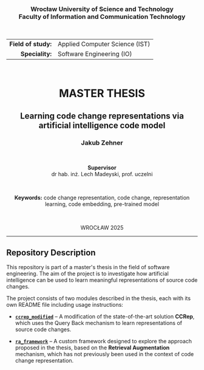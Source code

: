 <div align="center">

<h3>Wrocław University of Science and Technology<br>
Faculty of Information and Communication Technology</h3>

<br>

<table>
  <tr>
    <td align="right"><strong>Field of study:</strong></td>
    <td align="left">Applied Computer Science (IST)</td>
  </tr>
  <tr>
    <td align="right"><strong>Speciality:</strong></td>
    <td align="left">Software Engineering (IO)</td>
  </tr>
</table>

<br>

<h1>MASTER THESIS</h1>

<h2>Learning code change representations via<br> artificial intelligence code model</h2>

<h3>Jakub Zehner</h3>

<br>

<p><strong>Supervisor</strong><br>
dr hab. inż. Lech Madeyski, prof. uczelni</p>

<br>

<p><strong>Keywords:</strong> code change representation, code change, representation learning, code embedding, pre-trained model</p>

<br>

<p>WROCŁAW 2025</p>

</div>

---

## Repository Description

This repository is part of a master's thesis in the field of software engineering. The aim of the project is to investigate how artificial intelligence can be used to learn meaningful representations of source code changes.

The project consists of two modules described in the thesis, each with its own README file including usage instructions:

- [**`ccrep_modified`**](./ccrep_modified/) – A modification of the state-of-the-art solution **CCRep**, which uses the Query Back mechanism to learn representations of source code changes.

- [**`ra_framework`**](./ra_framework/) – A custom framework designed to explore the approach proposed in the thesis, based on the **Retrieval Augmentation** mechanism, which has not previously been used in the context of code change representation.
